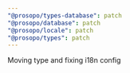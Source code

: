 ```yaml
---
"@prosopo/types-database": patch
"@prosopo/database": patch
"@prosopo/locale": patch
"@prosopo/types": patch
---
```


Moving type and fixing i18n config
  